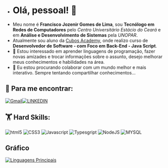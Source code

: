 - # Olá, pessoal! :vulcan_salute:
- Meu nome é **Francisco Jozenir Gomes de Lima**, sou **Tecnólogo em Redes de Computadores** pelo *Centro Universitário Estácio do Ceará* e em **Análise e Desenvolvimento de Sistemas** pela *UNOPAR*.
- Atualmente sou aluno da [Cubos Academy](https://cubos.academy), onde realizo curso de **Desenvolvedor de Software - com Foco em Back-End - Java Script**.
- 👀 Estou interessado em aprender linguagens de programação, fazer novas amizades e trocar informações sobre o assunto, desejo melhorar meus conhecimentos e habilidades na área. 
- 💞️ Eu estou procurando colaborar com um mundo melhor e mais interativo. Sempre tentando compartilhar conhecimentos...

## :email: Para me encontrar:
[![Gmail](https://img.shields.io/badge/Gmail-D14836?style=for-the-badge&logo=gmail&logoColor=white)](jozenir.lima@gmail.com)<a href="mailto:jozenir.lima@gmail.com"></a>[![LINKEDIN](https://img.shields.io/badge/LinkedIn-0077B5?style=for-the-badge&logo=linkedin&logoColor=white)](https://www.linkedin.com/in/franciscolima2022/)

## :weight_lifting: Hard Skills: 	
![html5](https://img.shields.io/badge/HTML5-E34F26?style=for-the-badge&logo=html5&logoColor=white) ![CSS3](https://img.shields.io/badge/CSS3-1572B6?style=for-the-badge&logo=css3&logoColor=white) ![Javascript](https://img.shields.io/badge/JavaScript-323330?style=for-the-badge&logo=javascript&logoColor=F7DF1E) ![Typesgript](https://img.shields.io/badge/TypeScript-007ACC?style=for-the-badge&logo=typescript&logoColor=white) ![NodeJS](https://img.shields.io/badge/Node%20js-339933?style=for-the-badge&logo=nodedotjs&logoColor=white) ![MYSQL](https://img.shields.io/badge/MySQL-005C84?style=for-the-badge&logo=mysql&logoColor=white)

## Gráfico
[![Linguagens Principais](https://github-readme-stats.vercel.app/api/top-langs/?username=anuraghazra)](https://github.com/anuraghazra/github-readme-stats&theme=dark)
<!---
jozenirlima/jozenirlima is a ✨ special ✨ repository because its `README.md` (this file) appears on your GitHub profile.
You can click the Preview link to take a look at your changes.
--->
